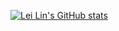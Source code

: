 [![Lei Lin's GitHub stats](https://github-readme-stats.vercel.app/api?username=lleilin)](https://github.com/anuraghazra/github-readme-stats)
